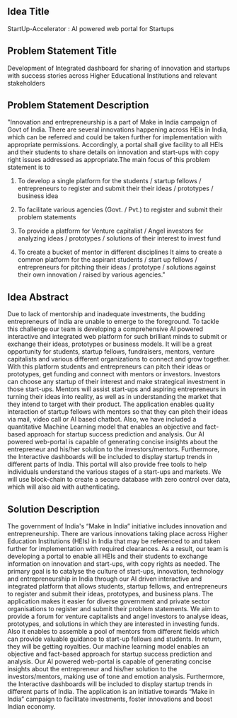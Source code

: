 ## Idea Title	
StartUp-Accelerator : AI powered web portal for Startups


## Problem Statement Title
Development of Integrated dashboard for sharing of innovation and startups with success stories across Higher Educational Institutions and relevant stakeholders


## Problem Statement Description
"Innovation and entrepreneurship is a part of Make in India campaign of Govt of India. There are several innovations happening across HEIs in India, which can be referred and could be taken further for implementation with appropriate permissions. Accordingly, a portal shall give facility to all HEIs and their students to share details on innovation and start-ups with copy right issues addressed as appropriate.The main focus of this problem statement is to 

1. To develop a single platform for the students / startup fellows / entrepreneurs to register and submit their their ideas / prototypes / business idea 

2. To facilitate various agencies (Govt. / Pvt.) to register and submit their problem statements 

3. To provide a platform for Venture capitalist / Angel investors for analyzing ideas / prototypes / solutions of their interest to invest fund 

4. To create a bucket of mentor in different disciplines It aims to create a common platform for the aspirant students / start up fellows / entrepreneurs for pitching their ideas / prototype / solutions against their own innovation / raised by various agencies."


## Idea Abstract
Due to lack of mentorship and inadequate investments, the budding entrepreneurs of India are unable to emerge to the foreground. To tackle this challenge our team is developing a comprehensive AI powered interactive and integrated web platform for such brilliant minds to submit or exchange their ideas, prototypes or business models. It will be a great opportunity for students, startup fellows, fundraisers, mentors, venture capitalists and various different organizations to connect and grow together. With this platform students and entrepreneurs can pitch their ideas or prototypes, get funding and connect with mentors or investors. Investors can choose any startup of their interest and make strategical investment in those start-ups. Mentors will assist start-ups and aspiring entrepreneurs in turning their ideas into reality, as well as in understanding the market that they intend to target with their product. The application enables quality interaction of startup fellows with mentors so that they can pitch their ideas via mail, video call or AI based chatbot. Also, we have included a quantitative Machine Learning model that enables an objective and fact-based approach for startup success prediction and analysis. Our AI powered web-portal is capable of generating concise insights about the entrepreneur and his/her solution to the investors/mentors. Furthermore, the Interactive dashboards will be included to display startup trends in different parts of India. This portal will also provide free tools to help individuals understand the various stages of a start-ups and markets. We will use block-chain to create a secure database with zero control over data, which will also aid with authenticating.


## Solution Description
The government of India's “Make in India” initiative includes innovation and entrepreneurship. There are various innovations taking place across Higher Education Institutions (HEIs) in India that may be referenced to and taken further for implementation with required clearances. As a result, our team is developing a portal to enable all HEIs and their students to exchange information on innovation and start-ups, with copy rights as needed. The primary goal is to catalyse the culture of start-ups, innovation, technology and entrepreneurship in India through our AI driven interactive and integrated platform that allows students, startup fellows, and entrepreneurs to register and submit their ideas, prototypes, and business plans. The application makes it easier for diverse government and private sector organisations to register and submit their problem statements. We aim to provide a forum for venture capitalists and angel investors to analyse ideas, prototypes, and solutions in which they are interested in investing funds. Also it enables to assemble a pool of mentors from different fields which can provide valuable guidance to start-up fellows and students. In return, they will be getting royalties. Our machine learning model enables an objective and fact-based approach for startup success prediction and analysis. Our AI powered web-portal is capable of generating concise insights about the entrepreneur and his/her solution to the investors/mentors, making use of tone and emotion analysis. Furthermore, the Interactive dashboards will be included to display startup trends in different parts of India. The application is an initiative towards “Make in India” campaign to facilitate investments, foster innovations and boost Indian economy.
